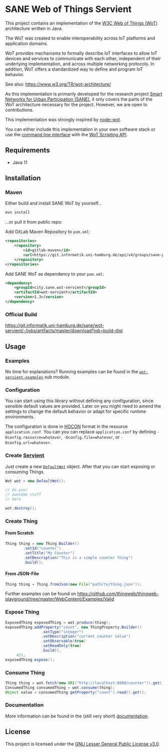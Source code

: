 # SANE Web of Things Servient

This project contains an implementation of the [W3C Web of Things (WoT)](https://www.w3.org/TR/wot-architecture/)
architecture written in Java.

The WoT was created to enable interoperability across IoT platforms and application domains.

WoT provides mechanisms to formally describe IoT interfaces to allow IoT devices and services to communicate with each
other, independent of their underlying implementation, and across multiple networking protocols. In addition, WoT offers a standardized way to define and program IoT behavior.

See also:
https://www.w3.org/TR/wot-architecture/

As this implementation is primarily developed for the research project
[Smart Networks for Urban Participation (SANE)](https://sane.city/), it only covers the parts of the WoT architecture
necessary for the project. However, we are open to contributions.

This implementation was strongly inspired by [node-wot](https://github.com/eclipse/thingweb.node-wot).

You can either include this implementation in your own software stack or use the [command line interface](wot-servient-cli) with the [WoT Scripting API](https://www.w3.org/TR/wot-scripting-api/).

## Requirements

* Java 11

## Installation

### Maven

Either build and install SANE WoT by yourself...
```bash
mvn install
```

...or pull it from public repo:

Add GitLab Maven Repository to `pom.xml`:
```xml
<repositories>
    <repository>
        <id>gitlab-maven</id>
        <url>https://git.informatik.uni-hamburg.de/api/v4/groups/sane-public/-/packages/maven</url>
    </repository>
</repositories>
```

Add SANE WoT as dependency to your `pom.xml`:
```xml
<dependency>
    <groupId>city.sane.wot-servient</groupId>
    <artifactId>wot-servient</artifactId>
    <version>1.3</version>
</dependency>
```

### Official Build

https://git.informatik.uni-hamburg.de/sane/wot-servient/-/jobs/artifacts/master/download?job=build-dist

## Usage

### Examples

No time for explanations? Running examples can be found in the
[`wot-servient-examples`](wot-servient-examples/src/main/java/city/sane/wot/examples) sub module.

### Configuration

You can start using this library without defining any configuration, since sensible default values are provided. Later
on you might need to amend the settings to change the default behavior or adapt for specific runtime environments.

The configuration is done in [HOCON](https://github.com/lightbend/config/blob/master/HOCON.md) format in the resource
`application.conf`. You can you can replace `application.conf` by defining `-Dconfig.resource=whatever`,
`-Dconfig.file=whatever`, or `-Dconfig.url=whatever`.

### Create [Servient](https://www.w3.org/TR/wot-architecture/#dfn-servient)

Just create a new [`DefaultWot`](wot-servient/src/main/java/city/sane/wot/DefaultWot.java) object. After that you can start exposing
or consuming Things.

```java
Wot wot = new DefaultWot();

// do your
// awesome stuff
// here

wot.destroy();
```

### Create Thing

#### From Scratch
````java
Thing thing = new Thing.Builder()
        .setId("counter")
        .setTitle("My Counter")
        .setDescription("This is a simple counter thing")
        .build();
````

#### From JSON-File
```java
Thing thing = Thing.fromJson(new File("path/to/thing.json"));
```

Further examples can be found on https://github.com/thingweb/thingweb-playground/tree/master/WebContent/Examples/Valid

### Expose Thing
```java
ExposedThing exposedThing = wot.produce(thing);
exposedThing.addProperty("count", new ThingProperty.Builder()
                .setType("integer")
                .setDescription("current counter value")
                .setObservable(true)
                .setReadOnly(true)
                .build(),
     42);
exposedThing.expose();
```

### Consume Thing
```java
Thing thing = wot.fetch(new URI("http://localhost:8080/counter")).get();
ConsumedThing consumedThing = wot.consume(thing);
Object value = consumedThing.getProperty("count").read().get();
```

### Documentation

More information can be found in the (still very short) [documentation](doc/README.md).

## License

This project is licensed under the [GNU Lesser General Public License v3.0](LICENSE).
